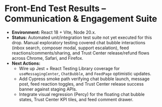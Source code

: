 # Front-End Test Results – Communication & Engagement Suite

- **Environment:** React 18 + Vite, Node 20.x.
- **Status:** Automated unit/integration test suite not yet executed for this drop. Manual exploratory testing covered chat bubble interactions (inbox search, composer modal, support escalation), feed reactions/comments/sharing, and Trust Center release/refund flows across Chrome, Safari, and Firefox.
- **Next Actions:**
  - Wire up Jest + React Testing Library coverage for `useMessagingCenter`, `ChatBubble`, and `FeedPage` optimistic updates.
  - Add Cypress smoke path verifying chat bubble launch, message post, feed reaction toggles, and Trust Center release success banner against staging APIs.
  - Integrate visual regression (Percy) for the floating chat bubble states, Trust Center KPI tiles, and feed comment drawer.
